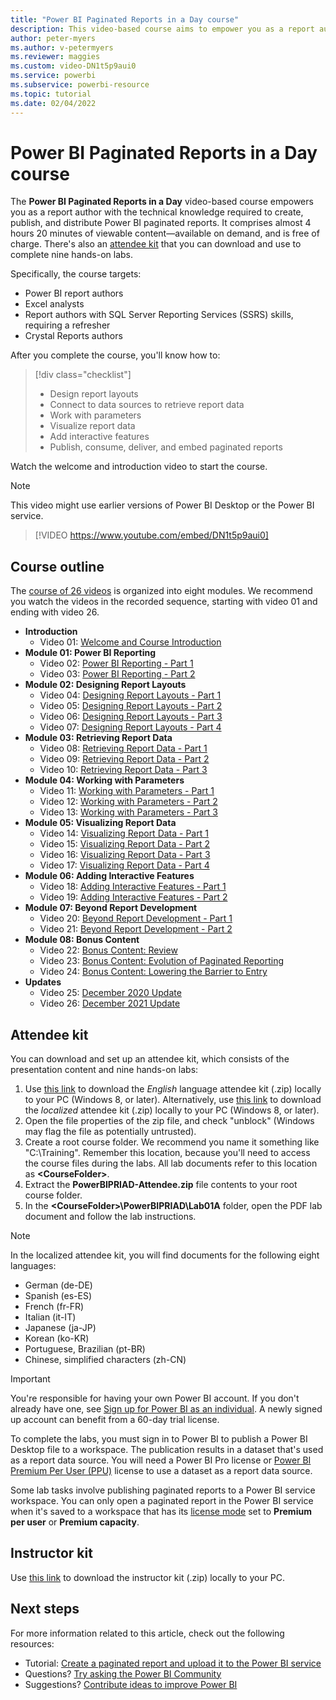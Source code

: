 ```yaml
---
title: "Power BI Paginated Reports in a Day course"
description: This video-based course aims to empower you as a report author with the technical knowledge required to create, publish, and distribute Power BI paginated reports.
author: peter-myers
ms.author: v-petermyers
ms.reviewer: maggies
ms.custom: video-DN1t5p9aui0
ms.service: powerbi
ms.subservice: powerbi-resource
ms.topic: tutorial
ms.date: 02/04/2022
---
```


# Power BI Paginated Reports in a Day course

The **Power BI Paginated Reports in a Day** video-based course empowers you as a report author with the technical knowledge required to create, publish, and distribute Power BI paginated reports. It comprises almost 4 hours 20 minutes of viewable content—available on demand, and is free of charge. There's also an [attendee kit](#attendee-kit) that you can download and use to complete nine hands-on labs.

Specifically, the course targets:

- Power BI report authors
- Excel analysts
- Report authors with SQL Server Reporting Services (SSRS) skills, requiring a refresher
- Crystal Reports authors

After you complete the course, you'll know how to:

> [!div class="checklist"]
> - Design report layouts
> - Connect to data sources to retrieve report data
> - Work with parameters
> - Visualize report data
> - Add interactive features
> - Publish, consume, deliver, and embed paginated reports

Watch the welcome and introduction video to start the course.

> [!NOTE]  
> This video might use earlier versions of Power BI Desktop or the Power BI service.

> [!VIDEO https://www.youtube.com/embed/DN1t5p9aui0]

## Course outline

The [course of 26 videos](https://www.youtube.com/playlist?list=PL1N57mwBHtN1icIhpjQOaRL8r9G-wytpT) is organized into eight modules. We recommend you watch the videos in the recorded sequence, starting with video 01 and ending with video 26.

- **Introduction**
  - Video 01: [Welcome and Course Introduction](https://www.youtube.com/watch?v=DN1t5p9aui0&list=PL1N57mwBHtN1icIhpjQOaRL8r9G-wytpT)
- **Module 01: Power BI Reporting**
  - Video 02: [Power BI Reporting - Part 1](https://www.youtube.com/watch?v=s6Amctk3Z_g&list=PL1N57mwBHtN1icIhpjQOaRL8r9G-wytpT)
  - Video 03: [Power BI Reporting - Part 2](https://www.youtube.com/watch?v=jXTiYJKw1Rs&list=PL1N57mwBHtN1icIhpjQOaRL8r9G-wytpT)
- **Module 02: Designing Report Layouts**
  - Video 04: [Designing Report Layouts - Part 1](https://www.youtube.com/watch?v=EjHANN3rGNs&list=PL1N57mwBHtN1icIhpjQOaRL8r9G-wytpT)
  - Video 05: [Designing Report Layouts - Part 2](https://www.youtube.com/watch?v=2CZIrJU_HZU&list=PL1N57mwBHtN1icIhpjQOaRL8r9G-wytpT)
  - Video 06: [Designing Report Layouts - Part 3](https://www.youtube.com/watch?v=eaFFzkT6pxE&list=PL1N57mwBHtN1icIhpjQOaRL8r9G-wytpT)
  - Video 07: [Designing Report Layouts - Part 4](https://www.youtube.com/watch?v=0z576TI27Vg&list=PL1N57mwBHtN1icIhpjQOaRL8r9G-wytpT)
- **Module 03: Retrieving Report Data**
  - Video 08: [Retrieving Report Data - Part 1](https://www.youtube.com/watch?v=SHGTTYXtio0&list=PL1N57mwBHtN1icIhpjQOaRL8r9G-wytpT)
  - Video 09: [Retrieving Report Data - Part 2](https://www.youtube.com/watch?v=1Dzd9wb7XUY&list=PL1N57mwBHtN1icIhpjQOaRL8r9G-wytpT)
  - Video 10: [Retrieving Report Data - Part 3](https://www.youtube.com/watch?v=OFXG7sl5L2o&list=PL1N57mwBHtN1icIhpjQOaRL8r9G-wytpT)
- **Module 04: Working with Parameters**
  - Video 11: [Working with Parameters - Part 1](https://www.youtube.com/watch?v=o7WaK88kheA&list=PL1N57mwBHtN1icIhpjQOaRL8r9G-wytpT)
  - Video 12: [Working with Parameters - Part 2](https://www.youtube.com/watch?v=okj6wO72clQ&list=PL1N57mwBHtN1icIhpjQOaRL8r9G-wytpT)
  - Video 13: [Working with Parameters - Part 3](https://www.youtube.com/watch?v=13-6sWIRD74&list=PL1N57mwBHtN1icIhpjQOaRL8r9G-wytpT)
- **Module 05: Visualizing Report Data**
  - Video 14: [Visualizing Report Data - Part 1](https://www.youtube.com/watch?v=b4TxBBtOWSw&list=PL1N57mwBHtN1icIhpjQOaRL8r9G-wytpT)
  - Video 15: [Visualizing Report Data - Part 2](https://www.youtube.com/watch?v=JhEa_TugXeE&list=PL1N57mwBHtN1icIhpjQOaRL8r9G-wytpT)
  - Video 16: [Visualizing Report Data - Part 3](https://www.youtube.com/watch?v=dliLsRvQB-c&list=PL1N57mwBHtN1icIhpjQOaRL8r9G-wytpT)
  - Video 17: [Visualizing Report Data - Part 4](https://www.youtube.com/watch?v=5yHxuRRP_eU&list=PL1N57mwBHtN1icIhpjQOaRL8r9G-wytpT)
- **Module 06: Adding Interactive Features**
  - Video 18: [Adding Interactive Features - Part 1](https://www.youtube.com/watch?v=LInMHpTEaI0&list=PL1N57mwBHtN1icIhpjQOaRL8r9G-wytpT)
  - Video 19: [Adding Interactive Features - Part 2](https://www.youtube.com/watch?v=b_pr1xsbRJc&list=PL1N57mwBHtN1icIhpjQOaRL8r9G-wytpT)
- **Module 07: Beyond Report Development**
  - Video 20: [Beyond Report Development - Part 1](https://www.youtube.com/watch?v=1CgDVDslwvs&list=PL1N57mwBHtN1icIhpjQOaRL8r9G-wytpT)
  - Video 21: [Beyond Report Development - Part 2](https://www.youtube.com/watch?v=KRwtl7h0ynI&list=PL1N57mwBHtN1icIhpjQOaRL8r9G-wytpT)
- **Module 08: Bonus Content**
  - Video 22: [Bonus Content: Review](https://www.youtube.com/watch?v=w5zlJ8BodxI&list=PL1N57mwBHtN1icIhpjQOaRL8r9G-wytpT)
  - Video 23: [Bonus Content: Evolution of Paginated Reporting](https://www.youtube.com/watch?v=pevpai65MvY&list=PL1N57mwBHtN1icIhpjQOaRL8r9G-wytpT)
  - Video 24: [Bonus Content: Lowering the Barrier to Entry](https://www.youtube.com/watch?v=vu32LfckCt8&list=PL1N57mwBHtN1icIhpjQOaRL8r9G-wytpT)
- **Updates**
  - Video 25: [December 2020 Update](https://www.youtube.com/watch?v=-7M4muS_3BI&list=PL1N57mwBHtN1icIhpjQOaRL8r9G-wytpT)
  - Video 26: [December 2021 Update](https://www.youtube.com/watch?v=tPasEyezQnc&list=PL1N57mwBHtN1icIhpjQOaRL8r9G-wytpT)

## Attendee kit

You can download and set up an attendee kit, which consists of the presentation content and nine hands-on labs:

1. Use [this link](https://aka.ms/priad-en) to download the _English_ language attendee kit (.zip) locally to your PC (Windows 8, or later). Alternatively, use [this link](https://aka.ms/priad-student) to download the _localized_ attendee kit (.zip) locally to your PC (Windows 8, or later).
1. Open the file properties of the zip file, and check "unblock" (Windows may flag the file as potentially untrusted).
1. Create a root course folder. We recommend you name it something like "C:\Training". Remember this location, because you'll need to access the course files during the labs. All lab documents refer to this location as **&lt;CourseFolder&gt;**.
1. Extract the **PowerBIPRIAD-Attendee.zip** file contents to your root course folder.
1. In the **&lt;CourseFolder&gt;\PowerBIPRIAD\Lab01A** folder, open the PDF lab document and follow the lab instructions.

> [!NOTE]
> In the localized attendee kit, you will find documents for the following eight languages:
> - German (de-DE)
> - Spanish (es-ES)
> - French (fr-FR)
> - Italian (it-IT)
> - Japanese (ja-JP)
> - Korean (ko-KR)
> - Portuguese, Brazilian (pt-BR)
> - Chinese, simplified characters (zh-CN)

> [!IMPORTANT]
> You're responsible for having your own Power BI account. If you don't already have one, see [Sign up for Power BI as an individual](../fundamentals/service-self-service-signup-for-power-bi.md). A newly signed up account can benefit from a 60-day trial license.
>
> To complete the labs, you must sign in to Power BI to publish a Power BI Desktop file to a workspace. The publication results in a dataset that's used as a report data source. You will need a Power BI Pro license or [Power BI Premium Per User (PPU)](../admin/service-premium-per-user-faq.yml#using-premium-per-user--ppu-) license to use a dataset as a report data source.
>
> Some lab tasks involve publishing paginated reports to a Power BI service workspace. You can only open a paginated report in the Power BI service when it's saved to a workspace that has its [license mode](../consumer/end-user-workspaces.md#licensing-workspaces-and-capacity) set to **Premium per user** or **Premium capacity**.

## Instructor kit

Use [this link](https://aka.ms/priad-instructor) to download the instructor kit (.zip) locally to your PC.

## Next steps

For more information related to this article, check out the following resources:

- Tutorial: [Create a paginated report and upload it to the Power BI service](../paginated-reports/paginated-reports-quickstart-aw.md)
- Questions? [Try asking the Power BI Community](https://community.powerbi.com/)
- Suggestions? [Contribute ideas to improve Power BI](https://ideas.powerbi.com/)
